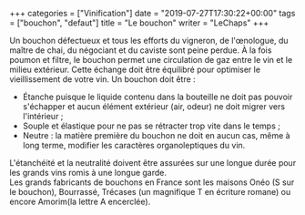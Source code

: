 +++
categories = ["Vinification"]
date = "2019-07-27T17:30:22+00:00"
tags = ["bouchon", "defaut"] 
title = "Le bouchon"
writer = "LeChaps"
+++

Un bouchon défectueux et tous les efforts du vigneron, de l'œnologue, du maître de chai, du négociant et du caviste sont peine perdue. À la fois poumon et filtre, le bouchon permet une circulation de gaz entre le vin et le milieu extérieur. Cette échange doit être équilibré pour optimiser le vieillissement de votre vin. Un bouchon doit être :

* Étanche puisque le liquide contenu dans la bouteille ne doit pas pouvoir s'échapper et aucun élément extérieur (air, odeur) ne doit migrer vers l'intérieur ;
* Souple et élastique pour ne pas se rétracter trop vite dans le temps ;
* Neutre : la matière première du bouchon ne doit en aucun cas, même à long terme, modifier les caractères organoleptiques du vin.

L'étanchéité et la neutralité doivent être assurées sur une longue durée pour les grands vins   romis à une longue garde.  
Les grands fabricants de bouchons en France sont les maisons Onéo (S sur le bouchon), Bourrassé, Trécases (un magnifique T en écriture romane) ou encore Amorim(la lettre A encerclée).
